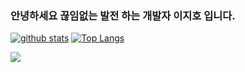 ### 안녕하세요 끊임없는 발전 하는 개발자 이지호 입니다.

<!--
**destiny3912/destiny3912** is a ✨ _special_ ✨ repository because its `README.md` (this file) appears on your GitHub profile.

Here are some ideas to get you started:

- 🔭 I’m currently working on ...
- 🌱 I’m currently learning ...
- 👯 I’m looking to collaborate on ...
- 🤔 I’m looking for help with ...
- 💬 Ask me about ...
- 📫 How to reach me: ...
- 😄 Pronouns: ...
- ⚡ Fun fact: ...
-->
[![github stats](https://github-readme-stats.vercel.app/api?username=destiny3912&show_icons=true&hide_border=true)](https://github.com/destiny3912)
[![Top Langs](https://github-readme-stats.vercel.app/api/top-langs/?username=destiny3912&layout=compact)](https://github.com/destiny3912)

<a href="" target="_blank"><img src="https://img.shields.io/badge/JAVA-007396?style=flat-square&logo=Java&logoColor=white"/></a>
